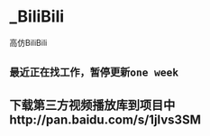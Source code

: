 # _BiliBili
高仿BiliBili
## `最近正在找工作，暂停更新one week`

## 下载第三方视频播放库到项目中http://pan.baidu.com/s/1jIvs3SM


